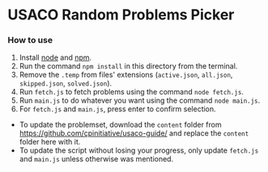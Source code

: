 # USACO Random Problems Picker

### How to use
1. Install [node](https://nodejs.org/en/download) and [npm](https://www.npmjs.com/package/download).
2. Run the command `npm install` in this directory from the terminal.
2. Remove the `.temp` from files' extensions (`active.json`, `all.json`, `skipped.json`, `solved.json`).
3. Run `fetch.js` to fetch problems using the command `node fetch.js`.
4. Run `main.js` to do whatever you want using the command `node main.js`.
5. For `fetch.js` and `main.js`, press enter to confirm selection.

- To update the problemset, download the `content` folder from https://github.com/cpinitiative/usaco-guide/ and replace the `content` folder here with it.
- To update the script without losing your progress, only update `fetch.js` and `main.js` unless otherwise was mentioned.